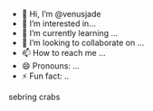 - 👋 Hi, I’m @venusjade
- 👀 I’m interested in...
- 🌱 I’m currently learning ...
- 💞️ I’m looking to collaborate on ...
- 📫 How to reach me ...
- 😄 Pronouns: ...
- ⚡ Fun fact: ..

<!---
venusjade/venusjade is a ✨ special ✨ repository because its `README.md` (this file) appears on your GitHub profile.
You can click the Preview link to take a look at your changes.
--->
sebring
crabs
